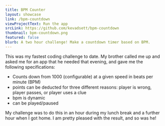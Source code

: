 ```yaml
---
title: BPM Counter
layout: showcase
link: /bpm-countdown
viewProjectText: Run the app
srcLink: https://github.com/kevadsett/bpm-countdown
thumbnail: bpm-countdown.png
featured: false
blurb: A two hour challenge! Make a countdown timer based on BPM.
---
```

This was my fastest coding challenge to date. My brother called me up and asked me for an app that he needed that evening, and gave me the following specifications:

 * Counts down from 1000 (configurable) at a given speed in beats per minute (BPM)
 * points can be deducted for three different reasons: player is wrong, player passes, or player uses a clue
 * bpm is dynamic
 * can be played/paused

My challenge was to do this in an hour during my lunch break and a further hour when I got home. I am pretty pleased with the result, and so was he!